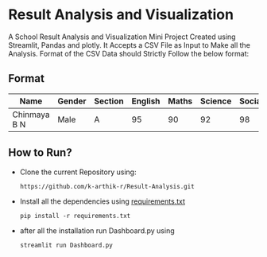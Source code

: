 # Result Analysis and Visualization

A School Result Analysis and Visualization Mini Project Created using Streamlit, Pandas and plotly. It Accepts a CSV File as Input to Make all the Analysis. 
Format of the CSV Data should Strictly Follow the below format:

## Format

| Name | Gender | Section | English | Maths | Science | Social | Language | Result | Percentage |
| -------- | ------- | -------- | ------- | -------- | ------- | -------- | ------- | -------- | ------- |
| Chinmaya B N | Male | A | 95 | 90 | 92 | 98 | 99 | Pass | 94.8 |

## How to Run?

- Clone the current Repository using:
   
  ```
  https://github.com/k-arthik-r/Result-Analysis.git
  ```

- Install all the dependencies using [requirements.txt](requirements.txt)
  
  ```
  pip install -r requirements.txt
  ```
  
- after all the installation run Dashboard.py using

  ```
  streamlit run Dashboard.py
  ```
